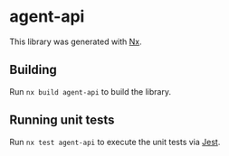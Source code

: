 # agent-api

This library was generated with [Nx](https://nx.dev).

## Building

Run `nx build agent-api` to build the library.

## Running unit tests

Run `nx test agent-api` to execute the unit tests via [Jest](https://jestjs.io).
